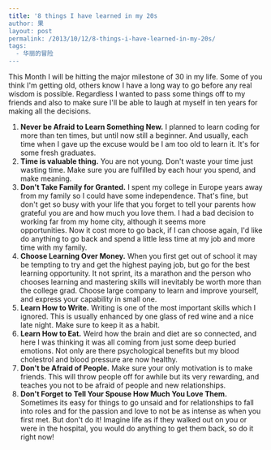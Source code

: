 ```yaml
---
title: '8 things I have learned in my 20s
author: 果
layout: post
permalink: /2013/10/12/8-things-i-have-learned-in-my-20s/
tags:
  - 华丽的冒险
---
```

This Month I will be hitting the major milestone of 30 in my life. Some of you think I'm getting old, others know I have a long way to go before any real wisdom is possible. Regardless I wanted to pass some things off to my friends and also to make sure I'll be able to laugh at myself in ten years for making all the decisions.

1.  **Never be Afraid to Learn Something New.** I planned to learn coding for more than ten times, but until now still a beginner. And usually, each time when I gave up the excuse would be I am too old to learn it. It's for some fresh graduates.
2.  **Time is valuable thing.** You are not young. Don't waste your time just wasting time. Make sure you are fulfilled by each hour you spend, and make meaning.
3.  **Don't Take Family for Granted.** I spent my college in Europe years away from my family so I could have some independence. That's fine, but don't get so busy with your life that you forget to tell your parents how grateful you are and how much you love them. I had a bad decision to working far from my home city, although it seems more opportunities. Now it cost more to go back, if I can choose again, I'd like do anything to go back and spend a little less time at my job and more time with my family.
4.  **Choose Learning Over Money.** When you first get out of school it may be tempting to try and get the highest paying job, but go for the best learning opportunity. It not sprint, its a marathon and the person who chooses learning and mastering skills will inevitably be worth more than the college grad. Choose large company to learn and improve yourself, and express your capability in small one.
5.  **Learn How to Write.** Writing is one of the most important skills which I ignored. This is usually enhanced by one glass of red wine and a nice late night. Make sure to keep it as a habit.
6.  **Learn How to Eat.** Weird how the brain and diet are so connected, and here I was thinking it was all coming from just some deep buried emotions. Not only are there psychological benefits but my blood cholestrol and blood pressure are now healthy.
7.  **Don't be Afraid of People.** Make sure your only motivation is to make friends. This will throw people off for awhile but its very rewarding, and teaches you not to be afraid of people and new relationships.
8.  **Don't Forget to Tell Your Spouse How Much You Love Them.** Sometimes its easy for things to go unsaid and for relationships to fall into roles and for the passion and love to not be as intense as when you first met. But don't do it! Imagine life as if they walked out on you or were in the hospital, you would do anything to get them back, so do it right now!